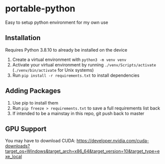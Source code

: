 # portable-python
Easy to setup python environment for my own use

## Installation
Requires Python 3.8.10 to already be installed on the device
1. Create a virtual environment with ```python3 -m venv venv```
2. Activate your virtual environment by running ```./venv/Scripts/activate``` (```./venv/bin/activate``` for Unix systems)
3. Run ```pip install -r requirements.txt``` to install dependencies

## Adding Packages
1. Use pip to install them
2. Run ```pip freeze > requirements.txt``` to save a full requirements list back
3. If intended to be a mainstay in this repo, git push back to master

## GPU Support
You may have to download CUDA: https://developer.nvidia.com/cuda-downloads?target_os=Windows&target_arch=x86_64&target_version=10&target_type=exe_local